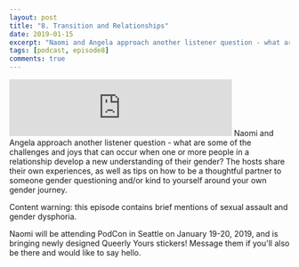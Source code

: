 ```yaml
---
layout: post
title: "8. Transition and Relationships"
date: 2019-01-15
excerpt: "Naomi and Angela approach another listener question - what are some of the challenges and joys that can occur when one or more people in a relationship develop a new understanding of their gender?"
tags: [podcast, episode8]
comments: true
---
```

<iframe src="https://anchor.fm/queerly-yours/embed/episodes/8--Transition-and-Relationships-e2usk8" height="102px" width="400px" frameborder="0" scrolling="no"></iframe>
Naomi and Angela approach another listener question - what are some of the challenges and joys that can occur when one or more people in a relationship develop a new understanding of their gender? The hosts share their own experiences, as well as tips on how to be a thoughtful partner to someone gender questioning and/or kind to yourself around your own gender journey.

Content warning: this episode contains brief mentions of sexual assault and gender dysphoria.

Naomi will be attending PodCon in Seattle on January 19-20, 2019, and is bringing newly designed Queerly Yours stickers! Message them if you'll also be there and would like to say hello.

